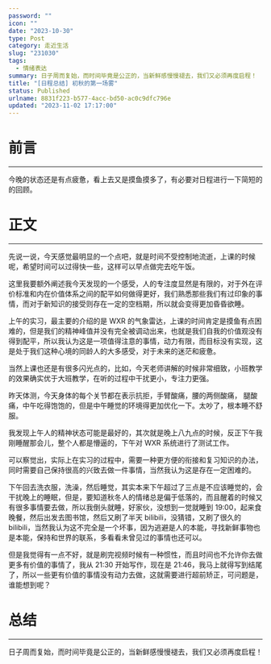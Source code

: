 ```yaml
---
password: ""
icon: ""
date: "2023-10-30"
type: Post
category: 走近生活
slug: "231030"
tags:
  - 情绪表达
summary: 日子周而复始，而时间毕竟是公正的，当新鲜感慢慢褪去，我们又必须再度启程！
title: "[日程总结] 初秋的第一场雾"
status: Published
urlname: 8831f223-b577-4acc-bd50-ac0c9dfc796e
updated: "2023-11-02 17:17:00"
---
```


# 前言

---

今晚的状态还是有点疲惫，看上去又是摸鱼摸多了，有必要对日程进行一下简短的的回顾。

# 正文

---

先说一说，今天感觉最明显的一个点吧，就是时间不受控制地流逝，上课的时候呢，希望时间可以过得快一些，这样可以早点做完去吃午饭。

这里我要额外阐述我今天发现的一个感受，人的专注度显然是有限的，对于外在评价标准和内在价值体系之间的配平如何做得更好，我们熟悉那些我们有过印象的事情，而对于新知识的接受则存在一定的空档期，所以就会变得更加昏昏欲睡。

上午的实习，最主要的介绍的是 WXR 的气象雷达，上课的时间肯定是摸鱼有点困难的，但是我们的精神峰值并没有完全被调动出来，也就是我们自我的价值观没有得到配平，所以我认为这是一项值得注意的事情，动力有限，而目标没有实现，这是处于我们这种心境的同龄人的大多感受，对于未来的迷茫和疲惫。

当然上课也还是有很多闪光点的，比如，今天老师讲解的时候非常细致，小班教学的效果确实优于大班教学，在听的过程中干扰更小，专注力更强。

昨天体测，今天身体的每个关节都在表示抗拒，手臂酸痛，腰的两侧酸痛， 腿酸痛，中午吃得饱饱的，但是中午睡觉的环境得更加优化一下。太吵了，根本睡不舒服。

我发现上午人的精神状态可能是最好的，其次就是晚上八九点的时候，反正下午我刚睡醒那会儿，整个人都是懵逼的，下午对 WXR 系统进行了测试工作。

可以察觉出，实际上在实习的过程中，需要一种更方便的衔接和复习知识的办法，同时需要自己保持很高的兴致去做一件事情，当然我认为这是存在一定困难的。

下午回去洗衣服，洗澡，然后睡觉，其实本来下午超过了三点是不应该睡觉的，会干扰晚上的睡眠，但是，要知道秋冬人的情绪总是偏于低落的，而且醒着的时候又有很多事情要去做，所以我倒头就睡，好家伙，没想到一觉就睡到 19:00，起来食晚餐，然后出发去图书馆，然后又刷了半天 bilibili，没猜错，又刷了很久的 bilibili，当然我认为这不完全是一个坏事，因为逃避是人的本能，寻找新鲜事物也是本能，保持和世界的联系，多看看未曾见过的事情也还可以。

但是我觉得有一点不好，就是刷完视频时候有一种惯性，而且时间也不允许你去做更多有价值的事情了，我从 21:30 开始写作，现在是 21:46，我马上就得写到结尾了，所以一些更有价值的事情没有动力去做，这就需要进行超前矫正，可问题是，谁能想到呢？

# 总结

---

日子周而复始，而时间毕竟是公正的，当新鲜感慢慢褪去，我们又必须再度启程！
